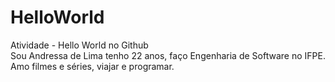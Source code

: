 # HelloWorld
Atividade - Hello World no Github  
 Sou Andressa de Lima tenho 22 anos, faço Engenharia de Software no IFPE.
Amo filmes e séries, viajar e programar.
